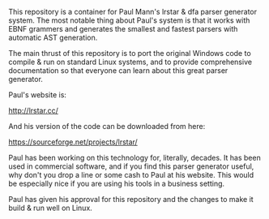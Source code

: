 This repository is a container for Paul Mann's lrstar & dfa parser
generator system.  The most notable thing about Paul's system is that
it works with EBNF grammers and generates the smallest and fastest
parsers with automatic AST generation.

The main thrust of this repository is to port the original Windows
code to compile & run on standard Linux systems, and to provide
comprehensive documentation so that everyone can learn about this
great parser generator.

Paul's website is:

  http://lrstar.cc/

And his version of the code can be downloaded from here:

  https://sourceforge.net/projects/lrstar/

Paul has been working on this technology for, literally, decades.  It
has been used in commercial software, and if you find this parser
generator useful, why don't you drop a line or some cash to Paul at
his website.  This would be especially nice if you are using his tools
in a business setting.

Paul has given his approval for this repository and the changes to
make it build & run well on Linux.

